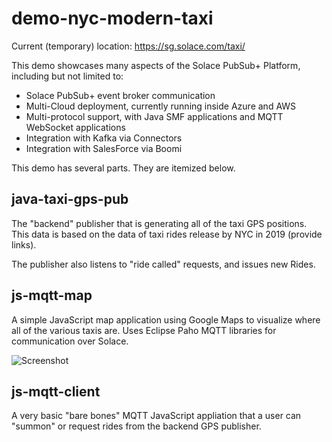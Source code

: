 # demo-nyc-modern-taxi

Current (temporary) location: https://sg.solace.com/taxi/

This demo showcases many aspects of the Solace PubSub+ Platform, including but not limited to:

 - Solace PubSub+ event broker communication
 - Multi-Cloud deployment, currently running inside Azure and AWS
 - Multi-protocol support, with Java SMF applications and MQTT WebSocket applications
 - Integration with Kafka via Connectors
 - Integration with SalesForce via Boomi

This demo has several parts.  They are itemized below.


## java-taxi-gps-pub

The "backend" publisher that is generating all of the taxi GPS positions.  This data is based on the data of taxi rides release by NYC in 2019 (provide links).

The publisher also listens to "ride called" requests, and issues new Rides.



## js-mqtt-map

A simple JavaScript map application using Google Maps to visualize where all of the various taxis are. Uses Eclipse Paho MQTT libraries for communication over Solace.

![Screenshot](https://github.com/aaron-613/demo-nyc-modern-taxi/blob/master/map.jpg "Screenshott")

## js-mqtt-client

A very basic "bare bones" MQTT JavaScript appliation that a user can "summon" or request rides from the backend GPS publisher.




